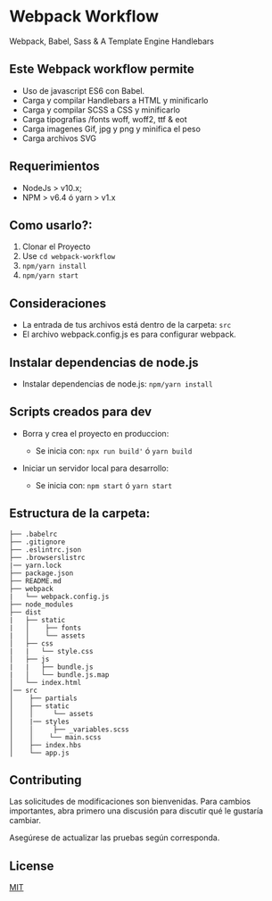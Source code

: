 # Webpack Workflow
  Webpack, Babel, Sass & A Template Engine Handlebars

## Este Webpack workflow permite
- Uso de javascript ES6 con Babel.
- Carga y compilar Handlebars a HTML y minificarlo
- Carga y compilar SCSS a CSS y minificarlo
- Carga tipografias /fonts woff, woff2, ttf & eot
- Carga imagenes Gif, jpg y png y minifica el peso
- Carga archivos SVG

## Requerimientos

- NodeJs > v10.x;
- NPM > v6.4 ó yarn > v1.x

## Como usarlo?:

1. Clonar el Proyecto
2. Use ``cd webpack-workflow``
3. ``npm/yarn install``
4. ``npm/yarn start``

## Consideraciones
- La entrada de tus archivos está dentro de la carpeta: `src`
- El archivo webpack.config.js es para configurar webpack.

## Instalar dependencias de node.js
- Instalar dependencias de node.js: `npm/yarn install`

## Scripts creados para dev
- Borra y crea el proyecto en produccion:
  - Se inicia con:  `npx run build'` ó `yarn build`

- Iniciar un servidor local para desarrollo:
  - Se inicia con: `npm start` ó `yarn start`
 
 ## Estructura de la carpeta:

```
├── .babelrc
├── .gitignore
├── .eslintrc.json
├── .browserslistrc
|── yarn.lock
├── package.json
├── README.md
├── webpack
|   └── webpack.config.js
├── node_modules
├── dist
|   ├── static
|   │    ├── fonts
|   │    └── assets
│   ├── css
|   |   └── style.css
│   ├── js
|   |   ├── bundle.js
|   │   └── bundle.js.map
│   └── index.html
│── src
│    ├── partials
│    ├── static
│    │     └── assets
│    |── styles
│    │     ├── _variables.scss
│    │    └── main.scss
│    ├── index.hbs
│    └── app.js
```
## Contributing
Las solicitudes de modificaciones son bienvenidas. Para cambios importantes, abra primero una discusión para discutir qué le gustaría cambiar.

Asegúrese de actualizar las pruebas según corresponda.

## License
[MIT](https://choosealicense.com/licenses/mit/)